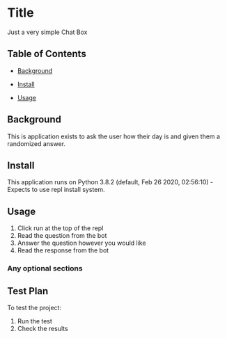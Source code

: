 # Title

Just a very simple Chat Box

## Table of Contents

- [Background](#background)

- [Install](#install)

- [Usage](#usage)

## Background

This is application exists to ask the user how their day is and given them a randomized answer.

## Install

This application runs on Python 3.8.2 (default, Feb 26 2020, 02:56:10) - Expects to use repl install system.

## Usage

1. Click run at the top of the repl
2. Read the question from the bot
3. Answer the question however you would like
4. Read the response from the bot


### Any optional sections
## Test Plan

To test the project:

1.  Run the test
2.  Check the results